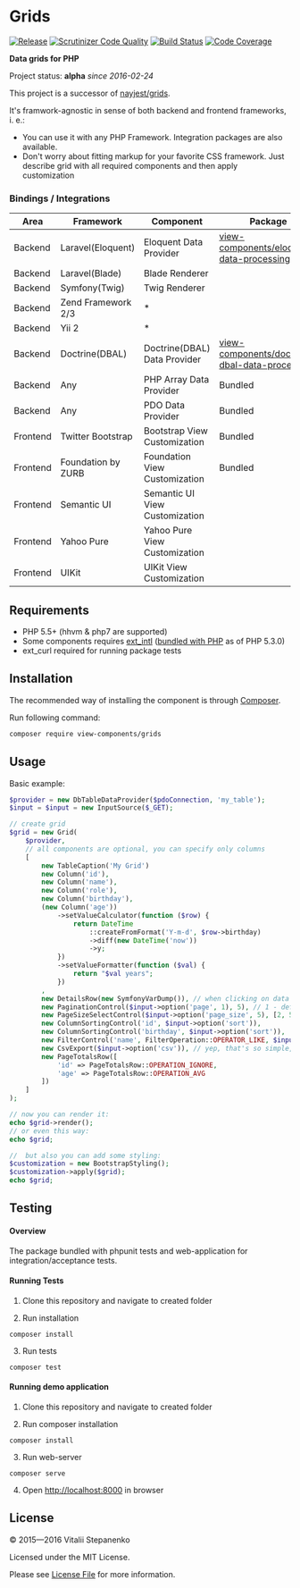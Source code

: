 # Grids

[![Release](https://img.shields.io/packagist/v/view-components/view-components.svg)](https://packagist.org/packages/view-components/grids)
[![Scrutinizer Code Quality](https://scrutinizer-ci.com/g/view-components/grids/badges/quality-score.png?b=master)](https://scrutinizer-ci.com/g/view-components/grids/?branch=master)
[![Build Status](https://travis-ci.org/view-components/grids.svg?branch=master)](https://travis-ci.org/view-components/grids)
[![Code Coverage](https://scrutinizer-ci.com/g/view-components/grids/badges/coverage.png?b=master)](https://scrutinizer-ci.com/g/view-components/grids/?branch=master)


**Data grids for PHP**

Project status: **alpha** *since 2016-02-24*

This project is a successor of [nayjest/grids](https://github.com/Nayjest/Grids).

It's framwork-agnostic in sense of both backend and frontend frameworks, i. e.:
 * You can use it with any PHP Framework. Integration packages are also available.
 * Don't worry about fitting markup for your favorite CSS framework. Just describe grid with all required components and then apply customization

### Bindings / Integrations

 Area | Framework | Component | Package | Status
 --- | --- | --- | --- | ---
 Backend | Laravel(Eloquent) | Eloquent Data Provider | [view-components/eloquent-data-processing](https://github.com/view-components/eloquent-data-processing) | Stable
 Backend | Laravel(Blade) | Blade Renderer |  | Planned
 Backend | Symfony(Twig) | Twig Renderer |  | Planned
 Backend | Zend Framework 2/3 | * |  | Planned
 Backend | Yii 2 | * |  | Planned
 Backend | Doctrine(DBAL) | Doctrine(DBAL) Data Provider | [view-components/doctrine-dbal-data-processing](https://github.com/view-components/doctrine-dbal-data-processing) | In Progress
  Backend | Any | PHP Array Data Provider | Bundled | Ready, Unstable 
  Backend | Any | PDO Data Provider | Bundled | Ready, Unstable 
  Frontend | Twitter Bootstrap | Bootstrap View Customization | Bundled | Ready, Unstable 
  Frontend | Foundation by ZURB | Foundation View Customization | Bundled | In Progress
  Frontend | Semantic UI | Semantic UI View Customization |  | Planned
  Frontend | Yahoo Pure | Yahoo Pure View Customization |  | Planned
  Frontend | UIKit | UIKit View Customization |  | Planned
  

## Requirements

* PHP 5.5+ (hhvm & php7 are supported)
* Some components requires [ext_intl](http://php.net/manual/en/book.intl.php) ([bundled with PHP](http://php.net/manual/en/intl.installation.php) as of PHP 5.3.0)
* ext_curl required for running package tests

## Installation

The recommended way of installing the component is through [Composer](https://getcomposer.org).

Run following command:

```bash
composer require view-components/grids
```
## Usage

Basic example:
```php
$provider = new DbTableDataProvider($pdoConnection, 'my_table');
$input = $input = new InputSource($_GET);

// create grid
$grid = new Grid(
    $provider,
    // all components are optional, you can specify only columns
    [
        new TableCaption('My Grid')
        new Column('id'),
        new Column('name'),
        new Column('role'),
        new Column('birthday'),
        (new Column('age'))
            ->setValueCalculator(function ($row) {
                return DateTime
                    ::createFromFormat('Y-m-d', $row->birthday)
                    ->diff(new DateTime('now'))
                    ->y;
            })
            ->setValueFormatter(function ($val) {
                return "$val years";
            })
        ,
        new DetailsRow(new SymfonyVarDump()), // when clicking on data rows, details will be shown
        new PaginationControl($input->option('page', 1), 5), // 1 - default page, 5 -- page size
        new PageSizeSelectControl($input->option('page_size', 5), [2, 5, 10]), // allows to select page size
        new ColumnSortingControl('id', $input->option('sort')),
        new ColumnSortingControl('birthday', $input->option('sort')),
        new FilterControl('name', FilterOperation::OPERATOR_LIKE, $input->option('name')),
        new CsvExport($input->option('csv')), // yep, that's so simple, you have CSV export now
        new PageTotalsRow([
            'id' => PageTotalsRow::OPERATION_IGNORE,
            'age' => PageTotalsRow::OPERATION_AVG
        ])
    ]
);

// now you can render it:
echo $grid->render();
// or even this way:
echo $grid;

//  but also you can add some styling:
$customization = new BootstrapStyling();
$customization->apply($grid);
echo $grid;
```

## Testing

#### Overview

The package bundled with phpunit tests and web-application for integration/acceptance tests.

#### Running Tests

1) Clone this repository and navigate to created folder

2) Run installation

```
composer install
```

3) Run tests

```
composer test
```


#### Running demo application

1) Clone this repository and navigate to created folder

2) Run composer installation

```
composer install
```

3) Run web-server

```
composer serve
```

4) Open [http://localhost:8000](http://localhost:8000) in browser

## License

© 2015—2016 Vitalii Stepanenko

Licensed under the MIT License.

Please see [License File](LICENSE) for more information.
